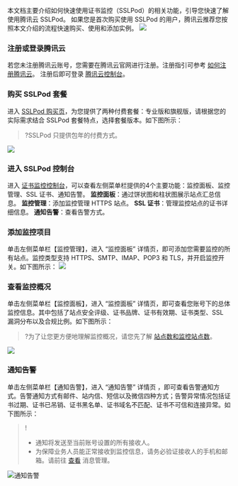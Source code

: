 本文档主要介绍如何快速使用证书监控（SSLPod）的相关功能，引导您快速了解使用腾讯云 SSLPod。
如果您是首次购买使用 SSLPod 的用户，腾讯云推荐您按照本文介绍的流程快速购买、使用和添加实例。
![](https://main.qcloudimg.com/raw/5b05a45668b26785166b43bae6b3a4e7.png)

### 注册或登录腾讯云
若您未注册腾讯云账号，您需要在腾讯云官网进行注册。注册指引可参考 [如何注册腾讯云](https://cloud.tencent.com/document/product/378/17985)。
注册后即可登录 [腾讯云控制台](https://console.cloud.tencent.com)。

### 购买 SSLPod 套餐
进入 [SSLPod 购买页](https://buy.cloud.tencent.com/sslpod)，为您提供了两种付费套餐：专业版和旗舰版，请根据您的实际需求结合 SSLPod 套餐特点，选择套餐版本。如下图所示：
>?SSLPod 只提供包年的付费方式。
>
![](https://main.qcloudimg.com/raw/8a992ad2010b24ab225210fe120d6f3f.png)

### 进入 SSLPod 控制台
进入 [证书监控控制台](https://console.cloud.tencent.com/sslpod)，可以查看左侧菜单栏提供的4个主要功能：监控面板、监控管理、SSL 证书、通知告警。
**监控面板**：通过饼状图和柱状图展示站点汇总信息。
**监控管理**：添加监控管理 HTTPS 站点。
**SSL 证书**：管理监控站点的证书详细信息。
**通知告警**：查看告警方式。

### 添加监控项目
单击左侧菜单栏【监控管理】，进入 “监控面板” 详情页，即可添加您需要监控的所有站点。监控类型支持 HTTPS、SMTP、IMAP、POP3 和 TLS，并开启监控开关。如下图所示：
 ![](https://main.qcloudimg.com/raw/968ac8e5d4b84fc1c8c7b3282217c167.png)

### 查看监控概况
单击左侧菜单栏【监控面板】，进入 “监控面板” 详情页，即可查看您账号下的总体监控信息。其中包括了站点安全评级、证书品牌、证书有效期、证书类型、SSL 漏洞分布以及合规比例。如下图所示：
>?为了让您更方便地理解监控概况，请您先了解 [站点数和监控站点数](https://cloud.tencent.com/document/product/1084/34884?!preview&!editLang=zh#.E4.BB.80.E4.B9.88.E6.98.AF.E7.AB.99.E7.82.B9.E6.95.B0.E4.B8.8E.E7.9B.91.E6.8E.A7.E7.AB.99.E7.82.B9.E6.95.B0.EF.BC.9F)。
>
![](https://main.qcloudimg.com/raw/a6639c5099244c8f566cb297cead1475.png)

### 通知告警
单击左侧菜单栏【通知告警】，进入 “通知告警” 详情页 ，即可查看告警通知方式。告警通知方式有邮件、站内信、短信以及微信四种方式；告警异常情况包括证书过期、证书已吊销、证书黑名单、证书域名不匹配、证书不可信和连接异常。如下图所示：
>!
>- 通知将发送至当前账号设置的所有接收人。
>- 为保障业务人员能正常接收到监控信息，请务必验证接收人的手机和邮箱。请前往 [查看](https://console.cloud.tencent.com/cam) 消息管理。
>
![通知告警](https://main.qcloudimg.com/raw/f1c16870fc62e39c25b5dd5639f99e04.png)



